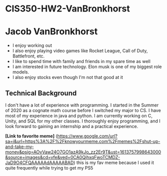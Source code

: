# CIS350-HW2-VanBronkhorst

# Jacob VanBronkhorst
  * I enjoy working out
  * I also enjoy playing video games like Rocket League, Call of Duty, Battlefront, etc.
  * I like to spend time with family and friends in my spare time as well
  * I am interested in future technology. Elon musk is one of my biggest role models.
  * I also enjoy stocks even though I'm not that good at it
  ## Technical Background
  I don't have a lot of experience with programming. I started in the Summer of 2020 as a cognate math course before I switched my major to CS. I have most of my experience in       java and python. I am currently working on C, Unity, and SQL for my other classes. I thoroughly enjoy programming, and   I look forward to gaining an internship and a practical   experience. 
  
  **[Link to favorite meme]** (https://www.google.com/url?sa=i&url=https%3A%2F%2Fknowyourmeme.com%2Fmemes%2Fshut-up-and-take-my-money&psig=AOvVaw24O7GO1azA9kJo_zz2Er9T&ust=1613757998643000&source=images&cd=vfe&ved=0CA0QjhxqFwoTCMDZ-JaD9O4CFQAAAAAdAAAAABAD) this is my fav meme because I used it quite frequently while trying to get my PS5
